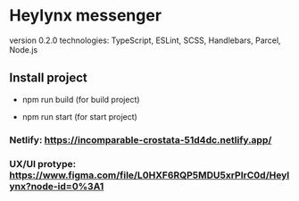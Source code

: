 
# Heylynx messenger

version 0.2.0
technologies: TypeScript, ESLint, SCSS, Handlebars, Parcel, Node.js

## Install project

- npm run build  (for build project)

- npm run start  (for start project)

### Netlify: https://incomparable-crostata-51d4dc.netlify.app/

### UX/UI protype: https://www.figma.com/file/L0HXF6RQP5MDU5xrPIrC0d/Heylynx?node-id=0%3A1
